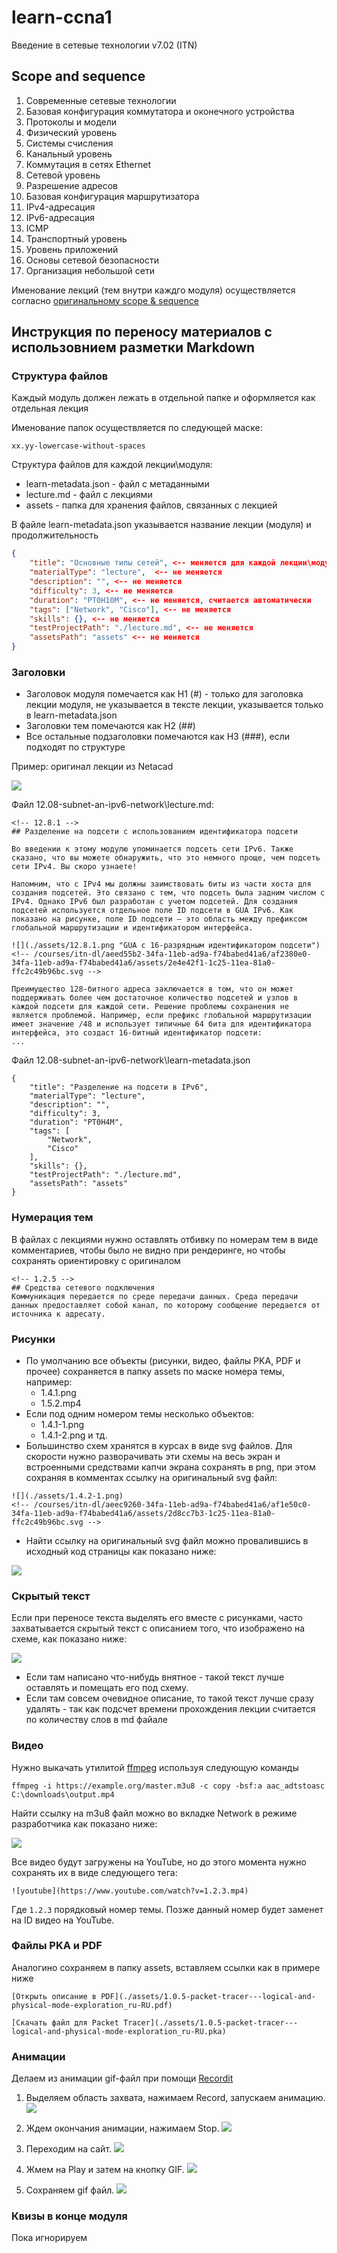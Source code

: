 # learn-ccna1
Введение в сетевые технологии v7.02 (ITN)

## Scope and sequence

1.	Современные сетевые технологии 
2.	Базовая конфигурация коммутатора и оконечного устройства 
3.	Протоколы и модели 
4.	Физический уровень 
5.	Системы счисления 
6.	Канальный уровень 
7.	Коммутация в сетях Ethernet 
8.	Сетевой уровень 
9.	Разрешение адресов 
10.	Базовая конфигурация маршрутизатора 
11.	IPv4-адресация 
12.	IPv6-адресация 
13.	ICMP 
14.	Транспортный уровень 
15.	Уровень приложений 
16.	Основы сетевой безопасности 
17.	Организация небольшой сети 

Именование лекций (тем внутри каждго модуля) осуществляется согласно [оригинальному scope & sequence](./readme-assets/itn-v7.02-scope-and-sequence.pdf)

## Инструкция по переносу материалов с иcпользовнием разметки Markdown

### Структура файлов

Каждый модуль должен лежать в отдельной папке и оформляется как отдельная лекция

Именование папок осуществляется по следующей маске:

```
xx.yy-lowercase-without-spaces
```

Структура файлов для каждой лекции\модуля:
- learn-metadata.json - файл с метаданными
- lecture.md - файл с лекциями
- assets - папка для хранения файлов, связанных с лекцией

В файле learn-metadata.json указывается название лекции (модуля) и продолжительность

```json
{
    "title": "Основные типы сетей", <-- меняется для каждой лекции\модуля
    "materialType": "lecture",  <-- не меняется
    "description": "", <-- не меняется
    "difficulty": 3, <-- не меняется
    "duration": "PT0H10M", <-- не меняется, считается автоматически
    "tags": ["Network", "Cisco"], <-- не меняется
    "skills": {}, <-- не меняется
    "testProjectPath": "./lecture.md", <-- не меняется
    "assetsPath": "assets" <-- не меняется
}
```

### Заголовки
- Заголовок модуля помечается как H1 (#) - только для заголовка лекции модуля, не указывается в тексте лекции, указывается только в learn-metadata.json
- Заголовки тем помечаются как H2 (##)
- Все остальные подзаголовки помечаются как H3 (###), если подходят по структуре

Пример: оригинал лекции из Netacad

![](./readme-assets/headers_example.png)

Файл 12.08-subnet-an-ipv6-network\lecture.md:

```
<!-- 12.8.1 -->
## Разделение на подсети с использованием идентификатора подсети

Во введении к этому модулю упоминается подсеть сети IPv6. Также сказано, что вы можете обнаружить, что это немного проще, чем подсеть сети IPv4. Вы скоро узнаете!

Напомним, что с IPv4 мы должны заимствовать биты из части хоста для создания подсетей. Это связано с тем, что подсеть была задним числом с IPv4. Однако IPv6 был разработан с учетом подсетей. Для создания подсетей используется отдельное поле ID подсети в GUA IPv6. Как показано на рисунке, поле ID подсети — это область между префиксом глобальной маршрутизации и идентификатором интерфейса.

![](./assets/12.8.1.png "GUA с 16-разрядным идентификатором подсети")
<!-- /courses/itn-dl/aeed55b2-34fa-11eb-ad9a-f74babed41a6/af2380e0-34fa-11eb-ad9a-f74babed41a6/assets/2e4e42f1-1c25-11ea-81a0-ffc2c49b96bc.svg -->

Преимущество 128-битного адреса заключается в том, что он может поддерживать более чем достаточное количество подсетей и узлов в каждой подсети для каждой сети. Решение проблемы сохранения не является проблемой. Например, если префикс глобальной маршрутизации имеет значение /48 и использует типичные 64 бита для идентификатора интерфейса, это создаст 16-битный идентификатор подсети:
...
```

Файл 12.08-subnet-an-ipv6-network\learn-metadata.json

```
{
    "title": "Разделение на подсети в IPv6",
    "materialType": "lecture",
    "description": "",
    "difficulty": 3,
    "duration": "PT0H4M",
    "tags": [
        "Network",
        "Cisco"
    ],
    "skills": {},
    "testProjectPath": "./lecture.md",
    "assetsPath": "assets"
}
```

### Нумерация тем

В файлах с лекциями нужно оставлять отбивку по номерам тем в виде комментариев, чтобы было не видно при рендеринге, но чтобы сохранять ориентировку с оригиналом

```
<!-- 1.2.5 -->
## Средства сетевого подключения
Коммуникация передается по среде передачи данных. Среда передачи данных предоставляет собой канал, по которому сообщение передается от источника к адресату.
```

### Рисунки

- По умолчанию все объекты (рисунки, видео, файлы PKA, PDF и прочее) сохраняется в папку assets по маске номера темы, например:
  - 1.4.1.png
  - 1.5.2.mp4
- Если под одним номером темы несколько объектов:
  - 1.4.1-1.png
  - 1.4.1-2.png и тд.
- Большинство схем хранятся в курсах в виде svg файлов. Для скорости нужно разворачивать эти схемы на весь экран и встроенными средствами капчи экрана сохранять в png, при этом сохраняя в комментах ссылку на оригинальный svg файл:
```
![](./assets/1.4.2-1.png)
<!-- /courses/itn-dl/aeec9260-34fa-11eb-ad9a-f74babed41a6/af1e50c0-34fa-11eb-ad9a-f74babed41a6/assets/2d8cc7b3-1c25-11ea-81a0-ffc2c49b96bc.svg -->
```
- Найти ссылку на оригинальный svg файл можно провалившись в исходный код страницы как показано ниже:

![](./readme-assets/pictures.png)

### Скрытый текст

Если при переносе текста выделять его вместе с рисунками, часто захватывается скрытый текст с описанием того, что изображено на схеме, как показано ниже:

![](./readme-assets/hidden_text.png)

- Если там написано что-нибудь внятное - такой текст лучше оставлять и помещать его под схему.
- Если там совсем очевидное описание, то такой текст лучше сразу удалять - так как подсчет времени прохождения лекции считается по количеству слов в md файале

### Видео

Нужно выкачать утилитой [ffmpeg](https://1drv.ms/u/s!At1RfXB5mNd79FouXrqLgHRRkUgd?e=W0K1lF) используя следующую команды

```
ffmpeg -i https://example.org/master.m3u8 -c copy -bsf:a aac_adtstoasc C:\downloads\output.mp4
```

Найти ссылку на m3u8 файл можно во вкладке Network в режиме разработчика как показано ниже:

![](./readme-assets/video.png)

Все видео будут загружены на YouTube, но до этого момента нужно сохранять их в виде следующего тега:

```
![youtube](https://www.youtube.com/watch?v=1.2.3.mp4)
```

Где ``1.2.3`` порядковый номер темы. Позже данный номер будет заменет на ID видео на YouTube.

### Файлы PKA и PDF

Аналогино сохраняем в папку assets, вставляем ссылки как в примере ниже

```
[Открыть описание в PDF](./assets/1.0.5-packet-tracer---logical-and-physical-mode-exploration_ru-RU.pdf)

[Скачать файл для Packet Tracer](./assets/1.0.5-packet-tracer---logical-and-physical-mode-exploration_ru-RU.pka)
```

### Анимации

Делаем из анимации gif-файл при помощи [Recordit](https://recordit.co/)
 
1. Выделяем область захвата, нажимаем Record, запускаем анимацию.
 ![](./readme-assets/gif-1.png)
 
2. Ждем окончания анимации, нажимаем Stop.
  ![](./readme-assets/gif-2.png)
  
3. Переходим на сайт.
![](./readme-assets/gif-3.png)

4. Жмем на Play и затем на кнопку GIF.
![](./readme-assets/gif-4.png)

5. Сохраняем gif файл.
![](./readme-assets/gif-5.png)

### Квизы в конце модуля

Пока игнорируем